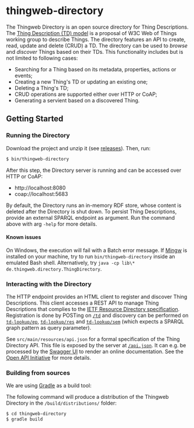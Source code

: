 # thingweb-directory

The Thingweb Directory is an open source directory for Thing Descriptions. The [Thing Description (TD) model](https://www.w3.org/TR/wot-thing-description/) is a proposal of W3C Web of Things working group to describe Things.
The directory features an API to create, read, update and delete (CRUD) a TD. The directory can be used to *browse* and *discover* Things based on their TDs. This functionality includes but is not limited to following cases:

  - Searching for a Thing based on its metadata, properties, actions or events;
  - Creating a new Thing's TD or updating an existing one;
  - Deleting a Thing's TD;
  - CRUD operations are supported either over HTTP or CoAP;
  - Generating a servient based on a discovered Thing.

## Getting Started

### Running the Directory

Download the project and unzip it (see [releases](https://github.com/thingweb/thingweb-directory/releases)). Then, run:
```sh
$ bin/thingweb-directory
```
After this step, the Directory server is running and can be accessed over HTTP or CoAP:
 - http://localhost:8080
 - coap://localhost:5683

By default, the Directory runs an in-memory RDF store, whose content is deleted after the Directory is shut down. To persist Thing Descriptions, provide an external SPARQL endpoint as argument. Run the command above with arg `-help` for more details.

#### Known issues

On Windows, the execution will fail with a Batch error message. If [Mingw](http://mingw.org/) is installed on your machine, try to run `bin/thingweb-directory` inside an emulated Bash shell. Alternatively, try `java -cp lib\* de.thingweb.directory.ThingDirectory`.

### Interacting with the Directory

The HTTP endpoint provides an HTML client to register and discover Thing Descriptions. This client accesses a REST API to manage Thing Descriptions that complies to the [IETF Resource Directory specification](https://tools.ietf.org/html/draft-ietf-core-resource-directory-12). Registration is done by POSTing on [`/td`](http://localhost:8080/td) and discovery can be performed on [`td-lookup/ep`](http://localhost:8080/td-lookup/ep), [`td-lookup/res`](http://localhost:8080/td-lookup/res) and [`td-lookup/sem`](http://localhost:8080/td-lookup/sem) (which expects a SPARQL graph pattern as query parameter).

See `src/main/resources/api.json` for a formal specification of the Thing Directory API. This file is exposed by the server at [`/api.json`](http://localhost:8080/api.json). It can e.g. be processed by the [Swagger UI](http://swagger.io/swagger-ui/) to render an online documentation. See the [Open API Initiative](https://www.openapis.org/) for more details.

### Building from sources

We are using [Gradle](https://gradle.org/) as a build tool:

The following command will produce a distribution of the Thingweb Directory in the `/build/distributions/` folder:
```sh
$ cd thingweb-directory
$ gradle build
```